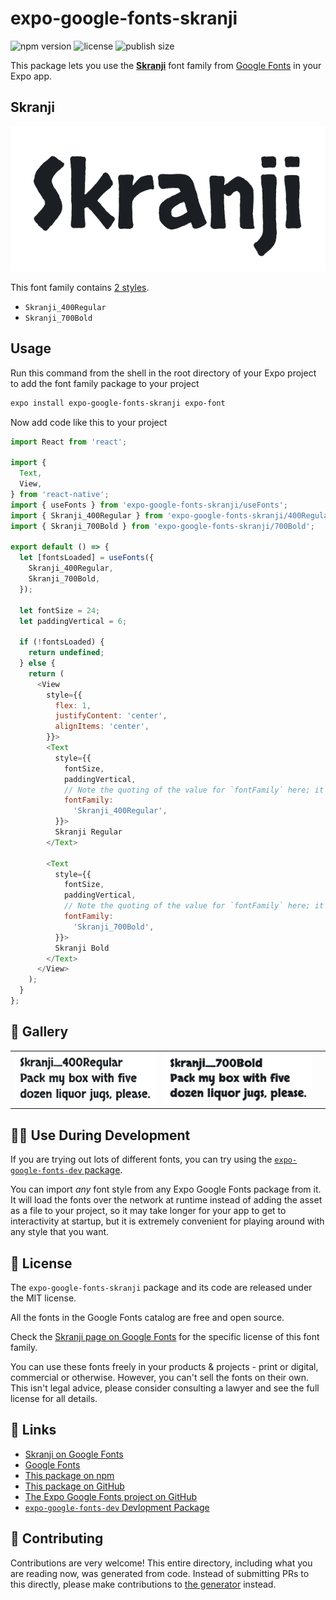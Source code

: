 # expo-google-fonts-skranji

![npm version](https://flat.badgen.net/npm/v/expo-google-fonts-skranji)
![license](https://flat.badgen.net/github/license/expo/google-fonts)
![publish size](https://flat.badgen.net/packagephobia/install/expo-google-fonts-skranji)

This package lets you use the [**Skranji**](https://fonts.google.com/specimen/Skranji) font family from [Google Fonts](https://fonts.google.com/) in your Expo app.

## Skranji

![Skranji](./font-family.png)

This font family contains [2 styles](#-gallery).

- `Skranji_400Regular`
- `Skranji_700Bold`

## Usage

Run this command from the shell in the root directory of your Expo project to add the font family package to your project
```sh
expo install expo-google-fonts-skranji expo-font
```

Now add code like this to your project
```js
import React from 'react';

import {
  Text,
  View,
} from 'react-native';
import { useFonts } from 'expo-google-fonts-skranji/useFonts';
import { Skranji_400Regular } from 'expo-google-fonts-skranji/400Regular';
import { Skranji_700Bold } from 'expo-google-fonts-skranji/700Bold';

export default () => {
  let [fontsLoaded] = useFonts({
    Skranji_400Regular,
    Skranji_700Bold,
  });

  let fontSize = 24;
  let paddingVertical = 6;

  if (!fontsLoaded) {
    return undefined;
  } else {
    return (
      <View
        style={{
          flex: 1,
          justifyContent: 'center',
          alignItems: 'center',
        }}>
        <Text
          style={{
            fontSize,
            paddingVertical,
            // Note the quoting of the value for `fontFamily` here; it expects a string!
            fontFamily:
              'Skranji_400Regular',
          }}>
          Skranji Regular
        </Text>

        <Text
          style={{
            fontSize,
            paddingVertical,
            // Note the quoting of the value for `fontFamily` here; it expects a string!
            fontFamily:
              'Skranji_700Bold',
          }}>
          Skranji Bold
        </Text>
      </View>
    );
  }
};

```

## 🔡 Gallery


||||
|-|-|-|
|![Skranji_400Regular](.//400Regular/Skranji_400Regular.ttf.png)|![Skranji_700Bold](.//700Bold/Skranji_700Bold.ttf.png)|||


## 👩‍💻 Use During Development

If you are trying out lots of different fonts, you can try using the [`expo-google-fonts-dev` package](https://github.com/freeboub/google-fonts/tree/master/font-packages/dev#readme).

You can import *any* font style from any Expo Google Fonts package from it. It will load the fonts
over the network at runtime instead of adding the asset as a file to your project, so it may take longer
for your app to get to interactivity at startup, but it is extremely convenient
for playing around with any style that you want.

## 📖 License

The `expo-google-fonts-skranji` package and its code are released under the MIT license.

All the fonts in the Google Fonts catalog are free and open source.

Check the [Skranji page on Google Fonts](https://fonts.google.com/specimen/Skranji) for the specific license of this font family.

You can use these fonts freely in your products & projects - print or digital, commercial or otherwise. However, you can't sell the fonts on their own. This isn't legal advice, please consider consulting a lawyer and see the full license for all details.

## 🔗 Links

- [Skranji on Google Fonts](https://fonts.google.com/specimen/Skranji)
- [Google Fonts](https://fonts.google.com/)
- [This package on npm](https://www.npmjs.com/package/expo-google-fonts-skranji)
- [This package on GitHub](https://github.com/freeboub/google-fonts/tree/master/font-packages/skranji)
- [The Expo Google Fonts project on GitHub](https://github.com/freeboub/google-fonts)
- [`expo-google-fonts-dev` Devlopment Package](https://github.com/freeboub/google-fonts/tree/master/font-packages/dev)

## 🤝 Contributing

Contributions are very welcome! This entire directory, including what you are reading now, was generated from code. Instead of submitting PRs to this directly, please make contributions to [the generator](https://github.com/freeboub/google-fonts/tree/master/packages/generator) instead.

